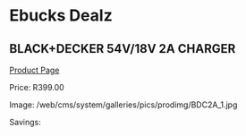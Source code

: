 
# Ebucks Dealz
## BLACK+DECKER 54V/18V 2A CHARGER
[Product Page](https://www.ebucks.com/web/shop/productSelected.do?prodId=1010900815&catId=370101825)

Price: R399.00

Image: /web/cms/system/galleries/pics/prodimg/BDC2A_1.jpg

Savings: 


	
